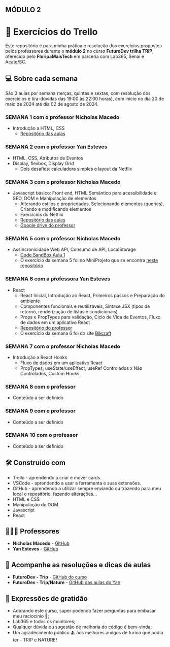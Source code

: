 ## MÓDULO 2

# 🚦 Exercícios do Trello

Este repositório é para minha prática e resolução dos exercícios propostos pelos professores durante o **módulo 2** no curso **FuturoDev trilha TRIP**, oferecido pelo **FloripaMaisTech** em parceria com Lab365, Senai e Acate/SC.

## 💻 Sobre cada semana

São 3 aulas por semana (terças, quintas e sextas, com resolução dos exercícios e tira-dúvidas das 19:00 às 22:00 horas), com início no dia 20 de maio de 2024 até dia 02 de agosto de 2024.

### SEMANA 1 **com o professor Nicholas Macedo**
- Introdução a HTML, CSS        
  - [Repositório das aulas](https://github.com/FuturoDEV-Trip/M2S01)

### SEMANA 2 **com o professor Yan Esteves**
- HTML, CSS, Atributos de Eventos
- Display, flexbox, Display Grid
  - Dois desafios: calculadora simples e layout da Netflix

### SEMANA 3 **com o professor Nicholas Macedo**
- Javascript básico: Front end, HTML Semântico para acessibilidade e SEO, DOM e Manipulação de elementos
  - Alterando estilos e propriedades, Selecionando elementos (queries), Criando e modificando elementos
  - Exercícios do Netflix
  - [Repositório das aulas](https://github.com/FuturoDEV-Trip/M2S03)
  - [Google drive do professor](https://drive.google.com/drive/folders/1Jc7Ly2QPKqCefpoqw5PdalY12kEExJ71)

### SEMANA 5 **com o professor Nicholas Macedo**
- Assincronicidade Web API, Consumo de API, LocalStorage
  - [Code SandBox Aula 1](https://codesandbox.io/p/devbox/r2wp4z?migrateFrom=dmcxk2&layout=%257B%2522sidebarPanel%2522%253A%2522EXPLORER%2522%252C%2522rootPanelGroup%2522%253A%257B%2522direction%2522%253A%2522horizontal%2522%252C%2522contentType%2522%253A%2522UNKNOWN%2522%252C%2522type%2522%253A%2522PANEL_GROUP%2522%252C%2522id%2522%253A%2522ROOT_LAYOUT%2522%252C%2522panels%2522%253A%255B%257B%2522type%2522%253A%2522PANEL_GROUP%2522%252C%2522contentType%2522%253A%2522UNKNOWN%2522%252C%2522direction%2522%253A%2522vertical%2522%257D%255D%257D%257D)
  - O exercício da semana 5 foi no MiniProjeto que se encontra [neste repositório](https://github.com/pricbnll/listaInteresses)

### SEMANA 6 **com a professora Yan Esteves**
- React
  - React Inicial, Introdução ao React, Primeiros passos e Preparação do ambiente
  - Componentes funcionais e reutilizáveis, Sintaxe JSX (tipos de retorno, renderização de listas e condicionais)
  - Props e PropTypes para validação, Ciclo de Vida de Eventos, Fluxo de dados em um aplicativo React
  - [Repositório do professor](https://github.com/yanestevesufjf/react_trip)
  - O exercício da semana 6 foi do site [Bikcraft](https://github.com/pricbnll/bikcraft)

### SEMANA 7 **com o professor Nicholas Macedo**
- Introdução a React Hooks
  - Fluxo de dados em um aplicativo React
  - PropTypes, useState/useEffect, useRef Controlados x Não Controlados, Custom Hooks

### SEMANA 8 **com o professor**
- Conteúdo a ser definido

### SEMANA 9 **com o professor**
- Conteúdo a ser definido

### SEMANA 10 **com o professor**
- Conteúdo a ser definido

## 🛠️ Construído com

- Trello - aprendendo a criar e mover cards.
- VSCode - aprendendo a usar a ferramenta e suas extensões.
- GitHub - aprendendo a utilizar sempre enviando ou trazendo para meu local o repositório, fazendo alterações...
- HTML e CSS
- Manipulação do DOM
- Javascript
- React

## 🧑🏻‍🏫 Professores

* **Nicholas Macedo** - [GitHub](https://github.com/nicholasmacedoo)
* **Yan Esteves** - [GitHub](https://github.com/yanestevesufjf)

## 📄 Acompanhe as resoluções e dicas de aulas

- **FuturoDev - Trip** - [GitHub do curso](https://github.com/FuturoDEV-Trip)
- **FuturoDev - Trip/Nature** - [GitHub das aulas do Yan](https://github.com/yanestevesufjf/nature_trip_modulo2.git)

## 🎁 Expressões de gratidão

- Adorando este curso, super podendo fazer perguntas para embasar meu raciocínio 📢;
- Lab365 e todos os monitores;
- Qualquer dúvida ou sugestão de melhoria do código é bem-vinda;
- Um agradecimento público 🫂 aos melhores amigos de turma que podia ter - TRIP e NATURE!
